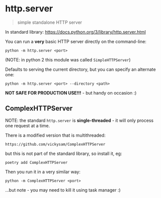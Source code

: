 # http.server

> simple standalone HTTP server

In standard library: https://docs.python.org/3/library/http.server.html

You can run a **very** basic HTTP server directly on the command-line:

    python -m http.server <port>

(NOTE: in python 2 this module was called `SimpleHTTPServer`)

Defaults to serving the current directory, but you can specify an alternate one:

    python -m http.server <port> --directory <path>

**NOT SAFE FOR PRODUCTION USE!!!** - but handy on occasion :)

## ComplexHTTPServer

NOTE: the standard `http.server` is **single-threaded** - it will only process one request at a time.

There is a modified version that is multithreaded:

    https://github.com/vickysam/ComplexHTTPServer

but this is not part of the standard library, so install it, eg:

    poetry add ComplexHTTPServer

Then you run it in a very similar way:

    python -m ComplexHTTPServer <port>

...but note - you may need to kill it using task manager :)
